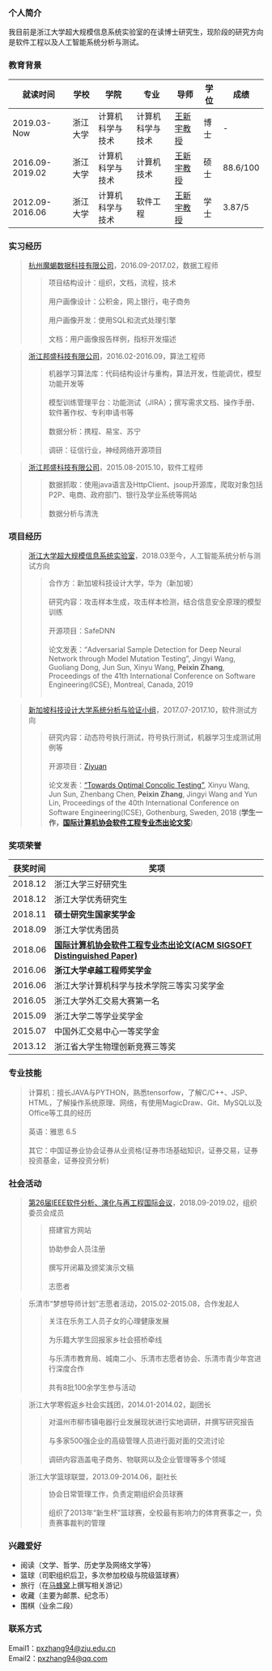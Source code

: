 ### 个人简介
我目前是浙江大学超大规模信息系统实验室的在读博士研究生，现阶段的研究方向是软件工程以及人工智能系统分析与测试。

### 教育背景

| 就读时间 | 学校 | 学院 | 专业 | 导师 | 学位 | 成绩 | 
| ------- | --- | --- | --- | --- | --- | --- |
| 2019.03-Now | 浙江大学 | 计算机科学与技术 | 计算机科学与技术 | [王新宇教授](https://person.zju.edu.cn/wangxinyu) | 博士 | - |
| 2016.09-2019.02 | 浙江大学 | 计算机科学与技术 | 计算机技术 | [王新宇教授](https://person.zju.edu.cn/wangxinyu) | 硕士 | 88.6/100 |
| 2012.09-2016.06 | 浙江大学 | 计算机科学与技术 | 软件工程 | [王新宇教授](https://person.zju.edu.cn/wangxinyu) |学士 | 3.87/5 |

### 实习经历

> [杭州魔蝎数据科技有限公司](http://www.91moxie.com)，2016.09-2017.02，数据工程师
>> 项目结构设计：组织，文档，流程，技术<br/><br/>
用户画像设计：公积金，网上银行，电子商务<br/><br/>
用户画像开发：使用SQL和流式处理引擎<br/><br/>
文档：用户画像报告样例，指标开发描述

> [浙江邦盛科技有限公司](https://www.bsfit.com.cn)，2016.02-2016.09，算法工程师
>> 机器学习算法库：代码结构设计与重构，算法开发，性能调优，模型功能开发等<br/><br/>
模型训练管理平台：功能测试（JIRA）；撰写需求文档、操作手册、软件著作权、专利申请书等<br/><br/>
数据分析：携程、易宝、苏宁<br/><br/>
调研：征信行业，神经网络开源项目

> [浙江邦盛科技有限公司](https://www.bsfit.com.cn)，2015.08-2015.10，软件工程师
>> 数据抓取：使用java语言及HttpClient、jsoup开源库，爬取对象包括P2P、电商、政府部门、银行及学业系统等网站<br/><br/>
数据分析与清洗

### 项目经历

> [浙江大学超大规模信息系统实验室](http://www.vlis.zju.edu.cn)，2018.03至今，人工智能系统分析与测试方向
>> 合作方：新加坡科技设计大学，华为（新加坡）<br/><br/>
研究内容：攻击样本生成，攻击样本检测，结合信息安全原理的模型训练<br/><br/>
开源项目：SafeDNN<br/><br/>
论文发表：“Adversarial Sample Detection for Deep Neural Network through Model Mutation Testing”, Jingyi Wang, Guoliang Dong, Jun Sun, Xinyu Wang, **Peixin Zhang**, Proceedings of the 41th International Conference on Software Engineering(ICSE), Montreal, Canada, 2019<br/><br/>

<!-- 在投论文：“Detecting Adversarial Samples of Deep Neural Networks through Mutation Testing”, Jingyi Wang, **Peixin Zhang**, Pengfei Yang, Jun Sun, Dongxia Wang, Xinyu Wang, TACAS, 2019（**学生一作**）-->

> [新加坡科技设计大学系统分析与验证小组](http://sav.sutd.edu.sg)，2017.07-2017.10，软件测试方向
>> 研究内容：动态符号执行测试，符号执行测试，机器学习生成测试用例等 <br/><br/>
开源项目：[Ziyuan](https://github.com/sunjun-group/Ziyuan)<br/><br/>
论文发表：[“Towards Optimal Concolic Testing”](http://pxzhang94.github.io/paper/concolic_testing/icse2018.pdf), Xinyu Wang, Jun Sun, Zhenbang Chen, **Peixin Zhang**, Jingyi Wang and Yun Lin, Proceedings of the 40th International Conference on Software Engineering(ICSE), Gothenburg, Sweden, 2018 (**学生一作，[国际计算机协会软件工程专业杰出论文奖](https://www.icse2018.org/info/awards)**)

### 奖项荣誉

| 获奖时间 | 奖项 |
| ------- | --- |
| 2018.12 | 浙江大学三好研究生 |
| 2018.12 | 浙江大学优秀研究生 |
| 2018.11 | **硕士研究生国家奖学金** |
| 2018.09 | 浙江大学优秀团员 |
| 2018.06 | **[国际计算机协会软件工程专业杰出论文(ACM SIGSOFT Distinguished Paper)](https://www.icse2018.org/info/awards)** |
| 2016.06 | **浙江大学卓越工程师奖学金** |
| 2016.06 | 浙江大学计算机科学与技术学院三等实习奖学金 |
| 2016.05 | 浙江大学外汇交易大赛第一名 |
| 2015.09 | 浙江大学二等学业奖学金 |
| 2015.07 | 中国外汇交易中心一等奖学金 |
| 2013.12 | 浙江省大学生物理创新竞赛三等奖 |

### 专业技能

> 计算机：擅长JAVA与PYTHON，熟悉tensorfow，了解C/C++、JSP、HTML，了解操作系统原理、网络，有使用MagicDraw、Git、MySQL以及Office等工具的经历<br/><br/>
英语：雅思 6.5<br/><br/>
其它：中国证券业协会证券从业资格(证券市场基础知识，证券交易，证券投资基金，证券投资分析)

### 社会活动

> [第26届IEEE软件分析、演化与再工程国际会议](https://saner2019.github.io)，2018.09-2019.02，组织委员会成员
>> 搭建官方网站<br/><br/>
协助参会人员注册<br/><br/>
撰写开闭幕及颁奖演示文稿<br/><br/>
志愿者

> 乐清市“梦想导师计划”志愿者活动，2015.02-2015.08，合作发起人
>> 关注在乐务工人员子女的心理健康发展<br/><br/>
为乐籍大学生回报家乡社会搭桥牵线<br/><br/>
与乐清市教育局、城南二小、乐清市志愿者协会、乐清市青少年宫进行深度合作<br/><br/>
共有8批100余学生参与活动

> 浙江大学寒假返乡社会实践团，2014.01-2014.02，副团长
>> 对温州市柳市镇电器行业发展现状进行实地调研，并撰写研究报告<br/><br/>
与多家500强企业的高级管理人员进行面对面的交流讨论<br/><br/>
调研内容涵盖电子商务、物联网以及企业管理等多个领域

> 浙江大学篮球联盟，2013.09-2014.06，副社长
>> 协会日常管理工作，负责定期组织会员球赛<br/><br/>
组织了2013年“新生杯”篮球赛，全校最有影响力的体育赛事之一，负责赛事裁判的管理

### 兴趣爱好

- 阅读（文学、哲学、历史学及网络文学等）
- 篮球（司职组织后卫，多次参加校级与院级篮球赛）
- 旅行（在[马蜂窝](http://www.mafengwo.cn/u/93458083.html)上撰写相关游记）
- 收藏（主要为邮票、纪念币）
- 围棋（业余二段）

### 联系方式

Email1：<pxzhang94@zju.edu.cn><br/>
Email2：<pxzhang94@qq.com>


<!-- > 写写代码，做做设计，  
> 离开世界之前，一切都是过程。

Hey，我是黄玄，病毒种，进化程度不明，多出没于[博客](https://huangxuan.me)、[微博](weibo.com/huxpro)、[知乎](https://www.zhihu.com/people/huxpro/pins/posts)、[Twitter](https://twitter.com/Huxpro/)、[Github](http://github.com/huxpro)、[Medium](https://medium.com/@Huxpro) 等地带，绝招尚在开发中。

职业是软件工程师，[Web 工会](https://medium.com/ben-and-dion/team-web-3315aa447fb2#.359a9c6cl)活跃成员。目前在 [Facebook](https://www.facebook.com/) 写 [Reason](https://reasonml.github.io/) 与 [Messenger.com](http://messenger.com/) ，曾被招募为淘宝网 · [阿里旅行](http://alitrip.com)前端工程师、微影时代 · [微票儿](http://www.wepiao.com/?r=movie)前端基础工程团队负责人、[饿了么](https://ele.me/) · 大前端团队 · [PWA 顾问](https://medium.com/elemefe/upgrading-ele-me-to-progressive-web-app-2a446832e509)。

一些作品和开源软件项目，👉 戳 [Portfolio](/portfolio)、[Github](http://github.com/huxpro)、[演说.io](https://zhuanlan.zhihu.com/p/21280918)。 


##### Talks

- [Upgrading to Progressive Web Apps][9] · [JSConf CN 上海 2017](http://2017.jsconf.cn/)
- Building Progressive Web Apps · [CSDI 广州 2017](http://www.csdisummit.com/)
- The State of Progressive Web App · GDG IO Redux 北京 2017
- 炒冷饭 · PWA 到底是个什么玩意？· Baidu HQ 北京 2017
- [Service Worker 101][5] · GDG DevFest 北京 2016
- [Progressive Web App，复兴序章][4] · [QCon 上海 2016](http://2016.qconshanghai.com/presentation/3111)
- Progressive Web App 之我见 · GDG IO Redux 北京 2016
- [CSS Still Sucks 2015][2] · 2015
- [JavaScript 模块化七日谈][1] · 2015

[1]: //huangxuan.me/2015/07/09/js-module-7day/
[2]: //huangxuan.me/2015/12/28/css-sucks-2015/
[3]: //huangxuan.me/2016/06/05/pwa-in-my-pov/
[4]: //huangxuan.me/2016/10/20/pwa-qcon2016/
[5]: //huangxuan.me/2016/11/20/sw-101-gdgdf/
[6]: https://yanshuo.io/assets/player/?deck=58ac8598b123db0067292f92 "PWA Rehashing"
[7]: https://yanshuo.io/assets/player/?deck=593ad6fbfe88c2006a0a0d6d "The State of PWA"
[8]: https://yanshuo.io/assets/player/?deck=594d673d570c357d0698a950 "Building PWA"
[9]: //huangxuan.me/jsconfcn2017/ -->
